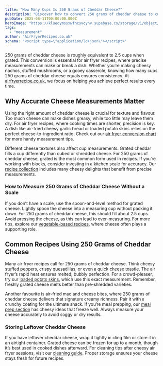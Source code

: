 ```yaml
---
title: "How Many Cups Is 250 Grams of Cheddar Cheese?"
description: "Discover how to convert 250 grams of cheddar cheese to cups for perfect air fryer recipes. Get accurate measurements and cooking tips here!"
pubDate: 2025-08-11T00:00:00.000Z
heroImage: "https://klueoymssxwfnxsvcyhv.supabase.co/storage/v1/object/public/md/how-many-cups-is-250-grams-cheddar-cheese-56423e3b.png"
tags:
  - "measurement"
author: "AirFryerRecipes.co.uk"
schema: "<script type=\"application/ld+json\"></script>"
---
```


<p>250 grams of cheddar cheese is roughly equivalent to 2.5 cups when grated. This conversion is essential for air fryer recipes, where precise measurements can make or break a dish. Whether you’re making cheesy nachos, stuffed mushrooms, or a gooey casserole, knowing how many cups 250 grams of cheddar cheese equals ensures consistency. At <a href=https://www.airfryerrecipe.co.uk/>airfryerrecipe.co.uk</a>, we focus on helping you achieve perfect results every time.</p>

<h2>Why Accurate Cheese Measurements Matter</h2>  
<p>Using the right amount of cheddar cheese is crucial for texture and flavour. Too much cheese can make dishes greasy, while too little may leave them dry. For air fryer recipes, where cooking times are shorter, precision is key. A dish like air-fried cheesy garlic bread or loaded potato skins relies on the perfect cheese-to-ingredient ratio. Check out our <a href=https://www.airfryerrecipe.co.uk/air-fryer-conversion-chart>air fryer conversion chart</a> for more handy measurement tips.</p>  

<p>Different cheese textures also affect cup measurements. Grated cheddar fills a cup differently than cubed or shredded cheese. For 250 grams of cheddar cheese, grated is the most common form used in recipes. If you’re working with blocks, consider investing in a kitchen scale for accuracy. Our <a href=https://www.airfryerrecipe.co.uk/recipes>recipe collection</a> includes many cheesy delights that benefit from precise measurements.</p>  

<h3>How to Measure 250 Grams of Cheddar Cheese Without a Scale</h3>  
<p>If you don’t have a scale, use the spoon-and-level method for grated cheese. Lightly spoon the cheese into a measuring cup without packing it down. For 250 grams of cheddar cheese, this should fill about 2.5 cups. Avoid pressing the cheese, as this can lead to over-measuring. For more tips, explore our <a href=https://www.airfryerrecipe.co.uk/recipe-category/vegetables>vegetable-based recipes</a>, where cheese often plays a supporting role.</p>  

<h2>Common Recipes Using 250 Grams of Cheddar Cheese</h2>  
<p>Many air fryer recipes call for 250 grams of cheddar cheese. Think cheesy stuffed peppers, crispy quesadillas, or even a quick cheese toastie. The air fryer’s rapid heat ensures melted, bubbly perfection. For a crowd-pleaser, try our <a href=https://www.airfryerrecipe.co.uk/recipe-category/potatoes>loaded potato skins</a>, which use this exact measurement. Remember, freshly grated cheese melts better than pre-shredded varieties.</p>  

<p>Another favourite is air-fried mac and cheese bites, where 250 grams of cheddar cheese delivers that signature creamy richness. Pair it with a crunchy coating for the ultimate snack. If you’re meal prepping, our <a href=https://www.airfryerrecipe.co.uk/recipe-category/meal-prep>meal prep section</a> has cheesy ideas that freeze well. Always measure your cheese accurately to avoid soggy or dry results.</p>  

<h3>Storing Leftover Cheddar Cheese</h3>  
<p>If you have leftover cheddar cheese, wrap it tightly in cling film or store it in an airtight container. Grated cheese can be frozen for up to a month, though it’s best used in cooked dishes afterward. For cleaning tips after cheesy air fryer sessions, visit our <a href=https://www.airfryerrecipe.co.uk/air-fryer-cleaner>cleaning guide</a>. Proper storage ensures your cheese stays fresh for future recipes.</p>